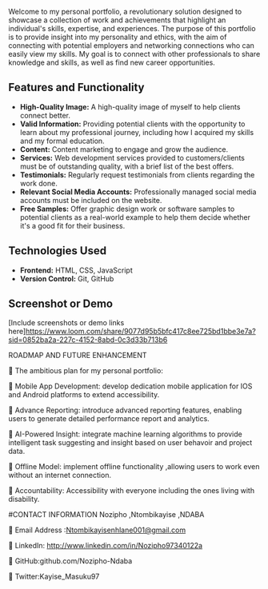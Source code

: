 

Welcome to my personal portfolio, a revolutionary solution designed to showcase a collection of work and achievements that highlight an individual's skills, expertise, and experiences. The purpose of this portfolio is to provide insight into my personality and ethics, with the aim of connecting with potential employers and networking connections who can easily view my skills. My goal is to connect with other professionals to share knowledge and skills, as well as find new career opportunities.

## Features and Functionality

- **High-Quality Image:** A high-quality image of myself to help clients connect better.
- **Valid Information:** Providing potential clients with the opportunity to learn about my professional journey, including how I acquired my skills and my formal education.
- **Content:** Content marketing to engage and grow the audience.
- **Services:** Web development services provided to customers/clients must be of outstanding quality, with a brief list of the best offers.
- **Testimonials:** Regularly request testimonials from clients regarding the work done.
- **Relevant Social Media Accounts:** Professionally managed social media accounts must be included on the website.
- **Free Samples:** Offer graphic design work or software samples to potential clients as a real-world example to help them decide whether it's a good fit for their business.

## Technologies Used

- **Frontend:** HTML, CSS, JavaScript
- **Version Control:** Git, GitHub

## Screenshot or Demo

[Include screenshots or demo links here]https://www.loom.com/share/9077d95b5bfc417c8ee725bd1bbe3e7a?sid=0852ba2a-227c-4152-8abd-0c3d33b713b6

ROADMAP AND FUTURE ENHANCEMENT

	The ambitious plan for my personal portfolio: 

	Mobile App Development: develop dedication mobile application for IOS and Android platforms to extend accessibility.

	Advance Reporting: introduce advanced reporting features, enabling users to generate detailed performance report and analytics. 

	AI-Powered Insight: integrate machine learning algorithms to provide intelligent task suggesting and insight based on user behavoir and project data. 

	Offline Model: implement offline functionality ,allowing users to work even without an internet connection.

	Accountability: Accessibility with everyone including the ones living with disability.

  #CONTACT INFORMATION 
 Nozipho ,Ntombikayise ,NDABA 
 
	Email Address :Ntombikayisenhlane001@gmail.com

	LinkedIn: http://www.linkedin.com/in/Nozipho97340122a

	GitHub:github.com/Nozipho-Ndaba

	Twitter:Kayise_Masuku97 


